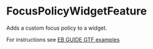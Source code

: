 ﻿# FocusPolicyWidgetFeature

Adds a custom focus policy to a widget.

For instructions see [EB GUIDE GTF examples](../../readme.md)
